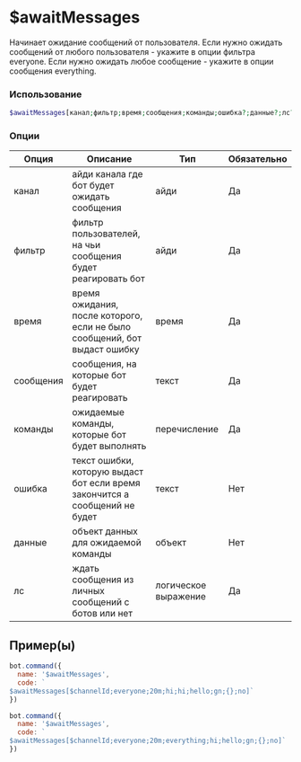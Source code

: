 # $awaitMessages
Начинает ожидание сообщений от пользователя. Если нужно ожидать сообщений от любого пользователя - укажите в опции фильтра everyone. Если нужно ожидать любое сообщение - укажите в опции сообщения everything.
### Использование
```php
$awaitMessages[канал;фильтр;время;сообщения;команды;ошибка?;данные?;лс?] 
```

### Опции

| Опция | Описание | Тип | Обязательно |
|--------|-------------|------|----------|
| канал | айди канала где бот будет ожидать сообщения | айди | Да | 
| фильтр | фильтр пользователей, на чьи сообщения будет реагировать бот | айди | Да | 
| время | время ожидания, после которого, если не было сообщений, бот выдаст ошибку | время | Да |
| сообщения | сообщения, на которые бот будет реагировать | текст | Да |
| команды | ожидаемые команды, которые бот будет выполнять | перечисление | Да |
| ошибка | текст ошибки, которую выдаст бот если время закончится а сообщений не будет | текст | Нет |
| данные | объект данных для ожидаемой команды | объект | Нет |
| лс | ждать сообщения из личных сообщений с ботов или нет | логическое выражение | Да |
## Пример(ы)

```javascript
bot.command({
  name: '$awaitMessages',
  code: `
$awaitMessages[$channelId;everyone;20m;hi;hi;hello;gn;{};no]`
})
```
```javascript
bot.command({
  name: '$awaitMessages',
  code: `
$awaitMessages[$channelId;everyone;20m;everything;hi;hello;gn;{};no]`
})
```